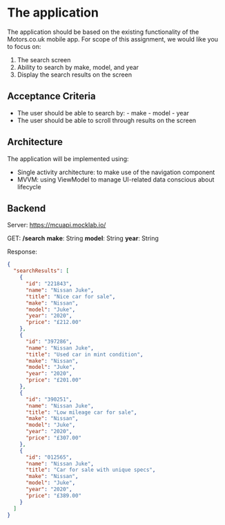 # The application

The application should be based on the existing functionality of the Motors.co.uk mobile app.
For scope of this assignment, we would like you to focus on:

1. The search screen
2. Ability to search by make, model, and year
3. Display the search results on the screen

## Acceptance Criteria

-   The user should be able to search by:
		- make
		- model
		- year
-   The user should be able to scroll through results on the screen

## Architecture
The application will be implemented using:
- Single activity architecture: to make use of the navigation component
- MVVM: using ViewModel to manage UI-related data conscious about lifecycle

## Backend
Server: https://mcuapi.mocklab.io/

GET: **/search**
**make**: String
**model**: String
**year**: String

Response:
```json
{
  "searchResults": [
    {
      "id": "221843",
      "name": "Nissan Juke",
      "title": "Nice car for sale",
      "make": "Nissan",
      "model": "Juke",
      "year": "2020",
      "price": "£212.00"
    },
    {
      "id": "397286",
      "name": "Nissan Juke",
      "title": "Used car in mint condition",
      "make": "Nissan",
      "model": "Juke",
      "year": "2020",
      "price": "£201.00"
    },
    {
      "id": "390251",
      "name": "Nissan Juke",
      "title": "Low mileage car for sale",
      "make": "Nissan",
      "model": "Juke",
      "year": "2020",
      "price": "£307.00"
    },
    {
      "id": "012565",
      "name": "Nissan Juke",
      "title": "Car for sale with unique specs",
      "make": "Nissan",
      "model": "Juke",
      "year": "2020",
      "price": "£389.00"
    }
  ]
}
```